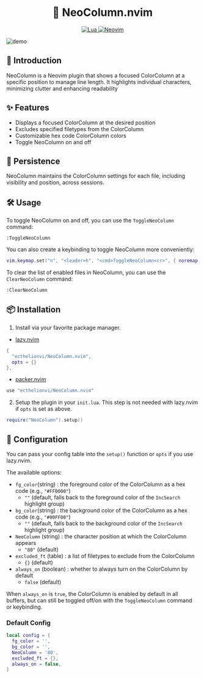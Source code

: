 <h1 align="center">
🌈 NeoColumn.nvim
</h1>

<p align="center">
  <a href="http://www.lua.org">
    <img
      alt="Lua"
      src="https://img.shields.io/badge/Lua-blue.svg?style=for-the-badge&logo=lua"
    />
  </a>
  <a href="https://neovim.io/">
    <img
      alt="Neovim"
      src="https://img.shields.io/badge/NeoVim-%2357A143.svg?&style=for-the-badge&logo=neovim&logoColor=white"
    />
  </a>
</p>

![demo](https://raw.githubusercontent.com/ecthelionvi/Images/main/NeoColumn.gif)

## 📢 Introduction

NeoColumn is a Neovim plugin that shows a focused ColorColumn at a specific position to manage line length. It highlights individual characters, minimizing clutter and enhancing readability

## ✨ Features

- Displays a focused ColorColumn at the desired position
- Excludes specified filetypes from the ColorColumn 
- Customizable hex code ColorColumn colors 
- Toggle NeoColumn on and off

## 💾 Persistence

NeoColumn maintains the ColorColumn settings for each file, including visibility and position, across sessions.

## 🛠️ Usage

To toggle NeoColumn on and off, you can use the `ToggleNeoColumn` command:

```vim
:ToggleNeoColumn
```
You can also create a keybinding to toggle NeoColumn more conveniently:

```lua
vim.keymap.set("n", "<leader>h", "<cmd>ToggleNeoColumn<cr>", { noremap = true, silent = true })
```

To clear the list of enabled files in NeoColumn, you can use the `ClearNeoColumn` command:

```vim
:ClearNeoColumn
```

## 📦 Installation

1. Install via your favorite package manager.

- [lazy.nvim](https://github.com/folke/lazy.nvim)
```Lua
{
  "ecthelionvi/NeoColumn.nvim",
  opts = {}
},
```

- [packer.nvim](https://github.com/wbthomason/packer.nvim)
```Lua
use "ecthelionvi/NeoColumn.nvim"
```

2. Setup the plugin in your `init.lua`. This step is not needed with lazy.nvim if `opts` is set as above.
```Lua
require("NeoColumn").setup()
```

## 🔧 Configuration

You can pass your config table into the `setup()` function or `opts` if you use lazy.nvim.

The available options:

- `fg_color`(string) : the foreground color of the ColorColumn as a hex code (e.g., `"#FF0000"`)  
  - `""` (default, falls back to the foreground color of the `IncSearch` highlight group)
- `bg_color`(string) : the background color of the ColorColumn as a hex code (e.g., `"#00FF00"`)
  - `""` (default, falls back to the background color of the `IncSearch` highlight group)
- `NeoColumn` (string) : the character position at which the ColorColumn appears
  - `"80"` (default)
- `excluded_ft` (table) :  a list of filetypes to exclude from the ColorColumn  
  - `{}` (default)
- `always_on` (boolean) : whether to always turn on the ColorColumn by default  
  - `false` (default)

When `always_on` is `true`, the ColorColumn is enabled by default in all buffers, but can still be toggled off/on with the `ToggleNeoColumn` command or keybinding.

### Default Config

```Lua
local config = {
  fg_color = '',
  bg_color = '',
  NeoColumn = '80',
  excluded_ft = {},
  always_on = false,
}
```

